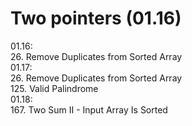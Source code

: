 # Two pointers (01.16)
01.16:  
  26. Remove Duplicates from Sorted Array  
01.17:  
  26. Remove Duplicates from Sorted Array  
  125. Valid Palindrome  
01.18:  
  167. Two Sum II - Input Array Is Sorted  
